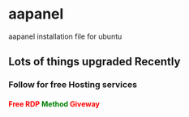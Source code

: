 # aapanel
aapanel installation file for ubuntu
<h2>Lots of things upgraded Recently</h2>
<h3>Follow for free Hosting services</h3>
<h4 style="color:red;">Free RDP <span style="color:green;">Method</span> Giveway</h4>

